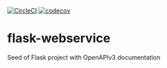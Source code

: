 [![CircleCI](https://circleci.com/gh/magiskboy/flask-webservice.svg?style=shield)](https://circleci.com/gh/magiskboy/flask-webservice)
[![codecov](https://codecov.io/gh/nkthanh98/flask-webservice/branch/master/graph/badge.svg)](https://codecov.io/gh/nkthanh98/flask-webservice)

# flask-webservice
Seed of Flask project with OpenAPIv3 documentation

